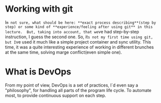 # Working with git 
I`m not sure, what should be here: **exact process describing**(step by step) or some kind of **experience/feeling after using git** in this lecture. 
But, taking into account, that we`ve had step-by-step instruction, I guess the second one. 
So, it`s not my first time using git, but I`ve used it much like a simple project container and sync utility. 
This time, it was a quite interesting experience of working in different brunches at the same time, solving marge conflict(even simple one). 
 
# What is DevOps 
From my point of view, DevOps is a set of practices, I`d even say a "philosophy", for handling all parts of the program life cycle. 
To automate most, to provide continuous support on each step.
